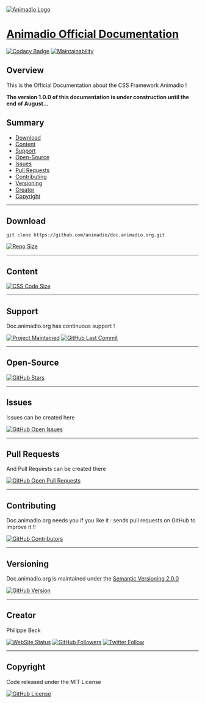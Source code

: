[![Animadio Logo](https://animadio.org/img/logo.png)](https://doc.animadio.org)
# [Animadio Official Documentation](https://doc.animadio.org)

[![Codacy Badge](https://api.codacy.com/project/badge/Grade/767b5613660d45f8903883a96c581816)](https://www.codacy.com/app/Animadio/doc.animadio.org?utm_source=github.com&amp;utm_medium=referral&amp;utm_content=animadio/doc.animadio.org&amp;utm_campaign=Badge_Grade)
[![Maintainability](https://api.codeclimate.com/v1/badges/5b50d3da75163a2374ef/maintainability)](https://codeclimate.com/github/animadio/doc.animadio.org/maintainability)

## Overview

This is the Official Documentation about the CSS Framework Animadio !

**The version 1.0.0 of this documentation is under construction until the end of August...**

## Summary

-   [Download](#download)  
-   [Content](#content)  
-   [Support](#support)  
-   [Open-Source](#open-source)  
-   [Issues](#issues)  
-   [Pull Requests](#pull-requests)  
-   [Contributing](#contributing)  
-   [Versioning](#versioning)  
-   [Creator](#creator)  
-   [Copyright](#copyright)  

---

## Download

`git clone https://github.com/animadio/doc.animadio.org.git`  
  
[![Repo Size](https://img.shields.io/github/repo-size/animadio/doc.animadio.org.svg?label=Repo+Size)](https://github.com/animadio/doc.animadio.org/tree/master)

---

## Content

[![CSS Code Size](https://img.shields.io/github/languages/code-size/animadio/doc.animadio.org.svg?label=Code+Size)](https://github.com/animadio/doc.animadio.org/tree/master)

---

## Support

Doc.animadio.org has continuous support !

[![Project Maintained](https://img.shields.io/maintenance/yes/2019.svg?label=Maintained)](https://github.com/animadio/doc.animadio.org)
[![GitHub Last Commit](https://img.shields.io/github/last-commit/animadio/doc.animadio.org.svg?label=Last+Commit)](https://github.com/animadio/doc.animadio.org/commits/master)

---

## Open-Source

[![GitHub Stars](https://img.shields.io/github/stars/animadio/doc.animadio.org.svg?label=GitHub+:+Animadio.org+|+Stars)](https://github.com/animadio/doc.animadio.org)

---

## Issues

Issues can be created here

[![GitHub Open Issues](https://img.shields.io/github/issues/animadio/doc.animadio.org.svg?label=Issues)](https://github.com/animadio/doc.animadio.org/issues)

---

## Pull Requests

And Pull Requests can be created there

[![GitHub Open Pull Requests](https://img.shields.io/github/issues-pr/animadio/doc.animadio.org.svg?label=Pull+Requests)](https://github.com/animadio/doc.animadio.org/pulls)

---

## Contributing

Doc.animadio.org needs you if you like it : sends pull requests on GitHub to improve it !!

[![GitHub Contributors](https://img.shields.io/github/contributors/animadio/doc.animadio.org.svg?label=Contributors)](https://github.com/animadio/doc.animadio.org/graphs/contributors)

---

## Versioning

Doc.animadio.org is maintained under the [Semantic Versioning 2.0.0](https://semver.org)

[![GitHub Version](https://img.shields.io/github/tag/animadio/doc.animadio.org.svg?label=Version)](https://github.com/animadio/doc.animadio.org/blob/master/composer.json)

---

## Creator

Philippe Beck

[![WebSite Status](https://img.shields.io/website-up-down-green-red/https/philippebeck.net.svg?label=https://philippebeck.net)](https://philippebeck.net)
[![GitHub Followers](https://img.shields.io/github/followers/philippebeck.svg?label=GitHub+:+philippebeck+|+Followers)](https://github.com/philippebeck)
[![Twitter Follow](https://badgen.net/twitter/follow/philippepjbeck)](https://twitter.com/philippepjbeck)

---

## Copyright

Code released under the MIT License

[![GitHub License](https://img.shields.io/github/license/animadio/doc.animadio.org.svg?label=License)](https://github.com/animadio/doc.animadio.org/blob/master/LICENSE)
